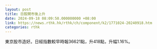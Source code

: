 ```yaml
---
layout: post
title: 日股開市後上升
date: 2024-09-18 08:09:50.000000000 +08:00
link: https://news.rthk.hk/rthk/ch/component/k2/1771024-20240918.htm
categories: rthk
---
```


東京股市造好。日經指數較早時報36621點，升418點，升幅1.16%。
